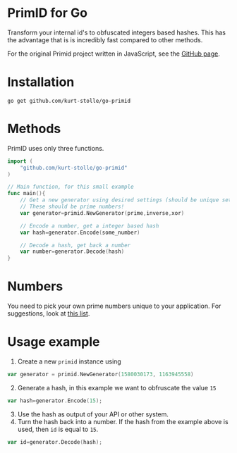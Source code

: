 # PrimID for Go
Transform your internal id's to obfuscated integers based hashes.
This has the advantage that is is incredibly fast compared to other methods.

For the original Primid project written in JavaScript, see the [GitHub page](https://github.com/kurt-stolle/node-primid).

# Installation
`go get github.com/kurt-stolle/go-primid`

# Methods
PrimID uses only three functions.
```go
import (
    "github.com/kurt-stolle/go-primid"
)

// Main function, for this small example
func main(){
    // Get a new generator using desired settings (should be unique settings per application).
    // These should be prime numbers!
    var generator=primid.NewGenerator(prime,inverse,xor)

    // Encode a number, get a integer based hash
    var hash=generator.Encode(some_number)

    // Decode a hash, get back a number
    var number=generator.Decode(hash)
}
```

# Numbers
You need to pick your own prime numbers unique to your application. For suggestions, look at [this list](http://primes.utm.edu/lists/small/millions/).

# Usage example
1. Create a new `primid` instance using
```go
var generator = primid.NewGenerator(1580030173, 1163945558)
```
2. Generate a hash, in this example we want to obfruscate the value `15`
```go
var hash=generator.Encode(15);
```
3. Use the hash as output of your API or other system.
4. Turn the hash back into a number. If the hash from the example above is used, then `id` is equal to `15`.
```go
var id=generator.Decode(hash);
```
